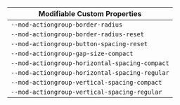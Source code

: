 | Modifiable Custom Properties                   |
| ---------------------------------------------- |
| `--mod-actiongroup-border-radius`              |
| `--mod-actiongroup-border-radius-reset`        |
| `--mod-actiongroup-button-spacing-reset`       |
| `--mod-actiongroup-gap-size-compact`           |
| `--mod-actiongroup-horizontal-spacing-compact` |
| `--mod-actiongroup-horizontal-spacing-regular` |
| `--mod-actiongroup-vertical-spacing-compact`   |
| `--mod-actiongroup-vertical-spacing-regular`   |
